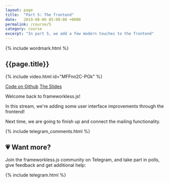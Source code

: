 ```yaml
---
layout: page
title:  "Part 5: The frontend"
date:   2019-08-06 05:00:00 +0000
permalink: /course/5
category: course
excerpt: "In part 5, we add a few modern touches to the frontend"
---
```

<section>
  {% include wordmark.html %}

  <h1>{{page.title}}</h1>

  {% include video.html id="MFFnn2C-PGk" %}

  <div class="flex choice-box">
    <a href="https://github.com/frameworkless-js/remind.ist/tree/stage/5" class="centered">Code on Github</a>
    <a href="https://slides.com/fiiv/frameworklessjs-5/" class="centered">The Slides</a>
  </div>

  <p>Welcome back to <span class="primary-text">frameworkless.js</span>!</p>

  <p>In this stream, we're adding some user interface improvements through the frontend!</p>

  <p>Next time, we are going to finish up and connect the mailing functionality.</p>
</section>

<section>
  {% include telegram_comments.html %}
</section>

<section class="telegram-box">
  <h2 class="centered">💗 Want more?</h2>
  <p class="centered">Join the <span class="primary-text">frameworkless.js</span> community on Telegram, and take part in polls, give feedback and get additional help:</p>

  {% include telegram.html %}
</section>
